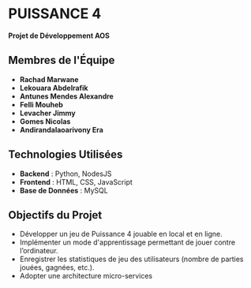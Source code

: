 
# **PUISSANCE 4**  
**Projet de Développement AOS**

## **Membres de l'Équipe**
- **Rachad Marwane**  
- **Lekouara Abdelrafik**  
- **Antunes Mendes Alexandre**  
- **Felli Mouheb**  
- **Levacher Jimmy**  
- **Gomes Nicolas**  
- **Andirandalaoarivony Era**  

## **Technologies Utilisées**
- **Backend** : Python, NodesJS
- **Frontend** : HTML, CSS, JavaScript
- **Base de Données** : MySQL

## **Objectifs du Projet**
- Développer un jeu de Puissance 4 jouable en local et en ligne.
- Implémenter un mode d'apprentissage permettant de jouer contre l’ordinateur.
- Enregistrer les statistiques de jeu des utilisateurs (nombre de parties jouées, gagnées, etc.).
- Adopter une architecture micro-services

